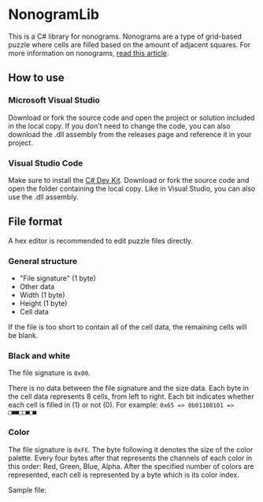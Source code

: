 ﻿# NonogramLib
This is a C# library for nonograms.
Nonograms are a type of grid-based puzzle where cells are filled based on the amount of adjacent squares.
For more information on nonograms, [read this article](https://en.wikipedia.org/wiki/Nonogram).

## How to use
### Microsoft Visual Studio
Download or fork the source code and open the project or solution included in the local copy.
If you don't need to change the code, you can also download the .dll assembly from the releases page and reference it in your project.
### Visual Studio Code
Make sure to install the [C# Dev Kit](https://marketplace.visualstudio.com/items?itemName=ms-dotnettools.csdevkit).
Download or fork the source code and open the folder containing the local copy.
Like in Visual Studio, you can also use the .dll assembly.

## File format
A hex editor is recommended to edit puzzle files directly.
### General structure
- "File signature" (1 byte)
- Other data
- Width (1 byte)
- Height (1 byte)
- Cell data

If the file is too short to contain all of the cell data, the remaining cells will be blank.
### Black and white
The file signature is `0x00`.

There is no data between the file signature and the size data.
Each byte in the cell data represents 8 cells, from left to right. Each bit indicates whether each cell is filled in (1) or not (0).
For example:
`0x65 => 0b01100101 => □■■□□■□■`

### Color
The file signature is `0xFE`.
The byte following it denotes the size of the color palette.
Every four bytes after that represents the channels of each color in this order: Red, Green, Blue, Alpha.
After the specified number of colors are represented, each cell is represented by a byte which is its color index.

Sample file:
```
```